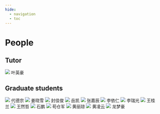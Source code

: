 ```yaml
---
hide:
  - navigation 
  - toc        
---
```

# People
## Tutor
<span class="std_box">
    <img src="asset/images/people/叶英豪.png" loading="lazy"/>
    <text>叶英豪</text>
</span>


## Graduate students
<span class="std_out">
    <span class="std_box">
        <img src="asset/images/people/代德宗.jpg" loading="lazy"/>
        <text>代德宗</text>
    </span>
    <span class="std_box">
        <img src="asset/images/people/姜晓雪.jpg" loading="lazy"/>
        <text>姜晓雪</text>
    </span>
    <span class="std_box">
        <img src="asset/images/people/封佳俊.jpg" loading="lazy"/>
        <text>封佳俊</text>
    </span>
    <span class="std_box">
        <img src="asset/images/people/岳凯.jpg" loading="lazy"/>
        <text>岳凯</text>
    </span>
    <span class="std_box">
        <img src="asset/images/people/张嘉辰.jpg" loading="lazy"/>
        <text>张嘉辰</text>
    </span>
    <span class="std_box">
        <img src="asset/images/people/李依仁.jpg" loading="lazy"/>
        <text>李依仁</text>
    </span>
    <span class="std_box">
        <img src="asset/images/people/李瑞光.jpg" loading="lazy"/>
        <text>李瑞光</text>
    </span>
    <span class="std_box">
        <img src="asset/images/people/王桂兰.jpg" loading="lazy"/>
        <text>王桂兰</text>
    </span>
    <span class="std_box">
        <img src="asset/images/people/王然哲.jpg" loading="lazy"/>
        <text>王然哲</text>
    </span>
    <span class="std_box">
        <img src="asset/images/people/石鹏.jpg" loading="lazy"/>
        <text>石鹏</text>
    </span>
    <span class="std_box">
        <img src="asset/images/people/苟仓军.jpg" loading="lazy"/>
        <text>苟仓军</text>
    </span>
    <span class="std_box">
        <img src="asset/images/people/黄丽琼.jpg" loading="lazy"/>
        <text>黄丽琼</text>
    </span>
    <span class="std_box">
        <img src="asset/images/people/黄凌云.jpg" loading="lazy"/>
        <text>黄凌云</text>
    </span>
    <span class="std_box">
        <img src="asset/images/people/龙梦豪.jpg" loading="lazy"/>
        <text>龙梦豪</text>
    </span>
</span>